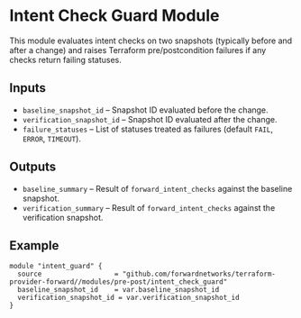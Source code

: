 # Intent Check Guard Module

This module evaluates intent checks on two snapshots (typically before and
after a change) and raises Terraform pre/postcondition failures if any checks
return failing statuses.

## Inputs

- `baseline_snapshot_id` – Snapshot ID evaluated before the change.
- `verification_snapshot_id` – Snapshot ID evaluated after the change.
- `failure_statuses` – List of statuses treated as failures (default
  `FAIL`, `ERROR`, `TIMEOUT`).

## Outputs

- `baseline_summary` – Result of `forward_intent_checks` against the baseline
  snapshot.
- `verification_summary` – Result of `forward_intent_checks` against the
  verification snapshot.

## Example

```hcl
module "intent_guard" {
  source                  = "github.com/forwardnetworks/terraform-provider-forward//modules/pre-post/intent_check_guard"
  baseline_snapshot_id    = var.baseline_snapshot_id
  verification_snapshot_id = var.verification_snapshot_id
}
```
